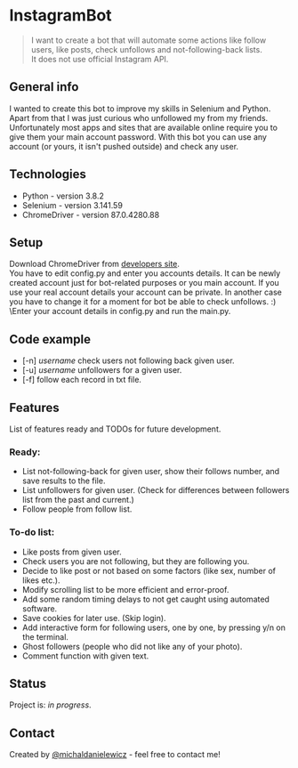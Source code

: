 # InstagramBot
> I want to create a bot that will automate some actions like follow users, like posts, check unfollows and not-following-back lists. \
> It does not use official Instagram API.

## General info
I wanted to create this bot to improve my skills in Selenium and Python. Apart from that I was just curious who unfollowed my from my friends. \
Unfortunately most apps and sites that are available online require you to give them your main account password. With this bot you can use any 
account (or yours, it isn't pushed outside) and check any user. 

## Technologies
* Python - version 3.8.2
* Selenium - version 3.141.59
* ChromeDriver - version 87.0.4280.88

## Setup
Download ChromeDriver from [developers site](https://chromedriver.chromium.org/).\
You have to edit config.py and enter you accounts details. It can be newly created account just for bot-related purposes or you main account. If you use your real account details your account can be private. In another case you have to change it for a moment for bot be able to check unfollows. :) 
\Enter your account details in config.py and run the main.py.

## Code example
* [-n] *username* check users not following back given user.
* [-u] *username* unfollowers for a given user.
* [-f] follow each record in txt file.

## Features
List of features ready and TODOs for future development.

### Ready:
* List not-following-back for given user, show their follows number, and save results to the file.
* List unfollowers for given user. (Check for differences between followers list from the past and current.)
* Follow people from follow list.

### To-do list:
* Like posts from given user.
* Check users you are not following, but they are following you.
* Decide to like post or not based on some factors (like sex, number of likes etc.).
* Modify scrolling list to be more efficient and error-proof.
* Add some random timing delays to not get caught using automated software.
* Save cookies for later use. (Skip login).
* Add interactive form for following users, one by one, by pressing y/n on the terminal.
* Ghost followers (people who did not like any of your photo).
* Comment function with given text.

## Status
Project is: _in progress_.

## Contact
Created by [@michaldanielewicz](https://michaldanielewicz.github.io/) - feel free to contact me!

